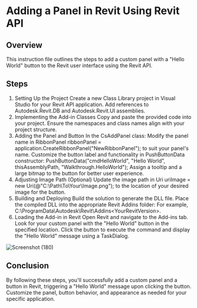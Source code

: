# Adding a Panel in Revit Using Revit API
## Overview
This instruction file outlines the steps to add a custom panel with a "Hello World" button to the Revit user interface using the Revit API.

## Steps
1. Setting Up the Project
Create a new Class Library project in Visual Studio for your Revit API application.
Add references to Autodesk.Revit.DB and Autodesk.Revit.UI assemblies.
2. Implementing the Add-in Classes
Copy and paste the provided code into your project.
Ensure the namespaces and class names align with your project structure.
3. Adding the Panel and Button
In the CsAddPanel class:
Modify the panel name in RibbonPanel ribbonPanel = application.CreateRibbonPanel("NewRibbonPanel"); to suit your panel's name.
Customize the button label and functionality in PushButtonData constructor: PushButtonData("cmdHelloWorld", "Hello World", thisAssemblyPath, "Walkthrough.HelloWorld");
Assign a tooltip and a large bitmap to the button for better user experience.
4. Adjusting Image Path (Optional)
Update the image path in Uri uriImage = new Uri(@"C:\Path\To\Your\Image.png"); to the location of your desired image for the button.
5. Building and Deploying
Build the solution to generate the DLL file.
Place the compiled DLL into the appropriate Revit Addins folder:
For example, C:\ProgramData\Autodesk\Revit\Addins\<YourRevitVersion>.
6. Loading the Add-in in Revit
Open Revit and navigate to the Add-ins tab.
Look for your custom panel with the "Hello World" button in the specified location.
Click the button to execute the command and display the "Hello World" message using a TaskDialog.

![Screenshot (180)](https://github.com/mvanadana/RevitAPI/assets/149364066/15fad8b7-fc69-4463-a627-937ca500aff5)

## Conclusion
By following these steps, you'll successfully add a custom panel and a button in Revit, triggering a "Hello World" message upon clicking the button. Customize the panel, button behavior, and appearance as needed for your specific application.
